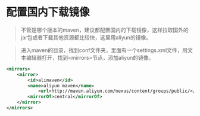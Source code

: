 # 配置国内下载镜像

> 不管是哪个版本的maven，建议都配置国内的下载镜像，这样拉取国外的jar包或者下载其他资源都比较快，这里用aliyun的镜像。

> 进入maven的目录，找到conf文件夹，里面有一个settings.xml文件，用文本编辑器打开，找到\<mirrors>节点，添加aliyun的镜像。

```xml
<mirrors>
    <mirror>
		<id>alimaven</id>
		<name>aliyun maven</name>
			<url>http://maven.aliyun.com/nexus/content/groups/public/</url>
		<mirrorOf>central</mirrorOf>        
    </mirror>
</mirrors>
```

